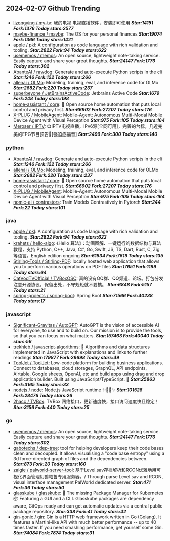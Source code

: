 ## 2024-02-07 Github Trending

### 
* [lizongying / my-tv](https://github.com/lizongying/my-tv): 我的电视 电视直播软件，安装即可使用 ***Star:14151 Fork:1376 Today stars:2577***
* [maybe-finance / maybe](https://github.com/maybe-finance/maybe): The OS for your personal finances ***Star:19074 Fork:1366 Today stars:1421***
* [apple / pkl](https://github.com/apple/pkl): A configuration as code language with rich validation and tooling. ***Star:2822 Fork:94 Today stars:622***
* [usememos / memos](https://github.com/usememos/memos): An open source, lightweight note-taking service. Easily capture and share your great thoughts. ***Star:24147 Fork:1776 Today stars:302***
* [AbanteAI / rawdog](https://github.com/AbanteAI/rawdog): Generate and auto-execute Python scripts in the cli ***Star:1246 Fork:122 Today stars:266***
* [allenai / OLMo](https://github.com/allenai/OLMo): Modeling, training, eval, and inference code for OLMo ***Star:2682 Fork:220 Today stars:237***
* [superbeyone / JetBrainsActiveCode](https://github.com/superbeyone/JetBrainsActiveCode): Jetbrains Active Code ***Star:1679 Fork:248 Today stars:198***
* [home-assistant / core](https://github.com/home-assistant/core): 🏡 Open source home automation that puts local control and privacy first. ***Star:66902 Fork:27207 Today stars:176***
* [X-PLUG / MobileAgent](https://github.com/X-PLUG/MobileAgent): Mobile-Agent: Autonomous Multi-Modal Mobile Device Agent with Visual Perception ***Star:975 Fork:105 Today stars:164***
* [Meroser / IPTV](https://github.com/Meroser/IPTV): 📺IPTV电视直播，IPv6源[全网可用]，完善的台标，几近完美的EPG节目预告🎈[强迫症福音] ***Star:2499 Fork:300 Today stars:140***

### python
* [AbanteAI / rawdog](https://github.com/AbanteAI/rawdog): Generate and auto-execute Python scripts in the cli ***Star:1246 Fork:122 Today stars:266***
* [allenai / OLMo](https://github.com/allenai/OLMo): Modeling, training, eval, and inference code for OLMo ***Star:2682 Fork:220 Today stars:237***
* [home-assistant / core](https://github.com/home-assistant/core): 🏡 Open source home automation that puts local control and privacy first. ***Star:66902 Fork:27207 Today stars:176***
* [X-PLUG / MobileAgent](https://github.com/X-PLUG/MobileAgent): Mobile-Agent: Autonomous Multi-Modal Mobile Device Agent with Visual Perception ***Star:975 Fork:105 Today stars:164***
* [nomic-ai / contrastors](https://github.com/nomic-ai/contrastors): Train Models Contrastively in Pytorch ***Star:244 Fork:22 Today stars:101***

### java
* [apple / pkl](https://github.com/apple/pkl): A configuration as code language with rich validation and tooling. ***Star:2822 Fork:94 Today stars:622***
* [krahets / hello-algo](https://github.com/krahets/hello-algo): 《Hello 算法》：动画图解、一键运行的数据结构与算法教程，支持 Python, C++, Java, C#, Go, Swift, JS, TS, Dart, Rust, C, Zig 等语言。English edition ongoing ***Star:61834 Fork:7619 Today stars:135***
* [Stirling-Tools / Stirling-PDF](https://github.com/Stirling-Tools/Stirling-PDF): locally hosted web application that allows you to perform various operations on PDF files ***Star:17651 Fork:1199 Today stars:64***
* [CatVodTVOfficial / TVBoxOSC](https://github.com/CatVodTVOfficial/TVBoxOSC): 真的没有QQ群、QQ频道、论坛。打包分发注意开源协议，保留出处，不守规矩就不要搞。 ***Star:6848 Fork:5157 Today stars:21***
* [spring-projects / spring-boot](https://github.com/spring-projects/spring-boot): Spring Boot ***Star:71566 Fork:40238 Today stars:17***

### javascript
* [Significant-Gravitas / AutoGPT](https://github.com/Significant-Gravitas/AutoGPT): AutoGPT is the vision of accessible AI for everyone, to use and to build on. Our mission is to provide the tools, so that you can focus on what matters. ***Star:157463 Fork:40040 Today stars:56***
* [trekhleb / javascript-algorithms](https://github.com/trekhleb/javascript-algorithms): 📝 Algorithms and data structures implemented in JavaScript with explanations and links to further readings ***Star:179877 Fork:29698 Today stars:49***
* [ToolJet / ToolJet](https://github.com/ToolJet/ToolJet): Low-code platform for building business applications. Connect to databases, cloud storages, GraphQL, API endpoints, Airtable, Google sheets, OpenAI, etc and build apps using drag and drop application builder. Built using JavaScript/TypeScript. 🚀 ***Star:25863 Fork:3165 Today stars:33***
* [nodejs / node](https://github.com/nodejs/node): Node.js JavaScript runtime ✨🐢🚀✨ ***Star:101528 Fork:28476 Today stars:26***
* [2hacc / TVBox](https://github.com/2hacc/TVBox): TVBox 网络接口，更新速度快，接口访问速度快且稳定！ ***Star:3156 Fork:440 Today stars:25***

### go
* [usememos / memos](https://github.com/usememos/memos): An open source, lightweight note-taking service. Easily capture and share your great thoughts. ***Star:24147 Fork:1776 Today stars:302***
* [gabotechs / dep-tree](https://github.com/gabotechs/dep-tree): tool for helping developers keep their code bases clean and decoupled. It allows visualising a "code base entropy" using a 3d force-directed graph of files and the dependencies between. ***Star:873 Fork:20 Today stars:160***
* [zaigie / palworld-server-tool](https://github.com/zaigie/palworld-server-tool): 基于Level.sav存档解析和RCON优雅地用可视化界面管理幻兽帕鲁专用服务器。/ Through parse Level.sav and RCON, visual interface management PalWorld dedicated server. ***Star:471 Fork:36 Today stars:50***
* [glasskube / glasskube](https://github.com/glasskube/glasskube): 🧊 The missing Package Manager for Kubernetes 📦 Featuring a GUI and a CLI. Glasskube packages are dependency aware, GitOps ready and can get automatic updates via a central public package repository. ***Star:338 Fork:41 Today stars:42***
* [gin-gonic / gin](https://github.com/gin-gonic/gin): Gin is a HTTP web framework written in Go (Golang). It features a Martini-like API with much better performance -- up to 40 times faster. If you need smashing performance, get yourself some Gin. ***Star:74084 Fork:7874 Today stars:31***
